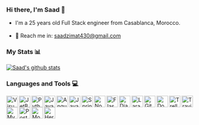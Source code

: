 ### Hi there, I'm Saad 👋

<ul>
  <li>I'm a 25 years old Full Stack engineer from Casablanca, Morocco.</li>
  <br>
  <li>📧 Reach me in: <a href="mailto: saadzimat430@gmail.com">saadzimat430@gmail.com</a></li>
</ul>

<!--
**saadzimat430/saadzimat430** is a ✨ _special_ ✨ repository because its `README.md` (this file) appears on your GitHub profile.
-->

### My Stats 📊
[![Saad's github stats](https://github-readme-stats.vercel.app/api?username=saadzimat430)](https://github.com/anuraghazra/github-readme-stats)

### Languages and Tools 💻

<img align="left" alt="Visual Studio Code" width="30px" src="https://code.visualstudio.com/assets/favicon.ico" />
<img align="left" alt="JetBrains IDEs" width="30px" src="https://pbs.twimg.com/profile_images/1276465732923129856/A_SdJ_cW_400x400.jpg" />
<img align="left" alt="Python" width="30px" src="https://pic.clubic.com/v1/images/1501281/raw" />
<img align="left" alt="JavaScript" width="30px" src="https://hackr.io/tutorials/javascript/logo-javascript.svg?ver=1587977697" />
<img align="left" alt="Angular" width="30px" src="https://d2eip9sf3oo6c2.cloudfront.net/tags/images/000/001/031/square_256/angular2.png" />
<img align="left" alt="Java" width="30px" src="https://pic.clubic.com/v1/images/1501424/raw" />
<img align="left" alt="Spring Boot" width="30px" src="https://spring.io/images/projects/spring-edf462fec682b9d48cf628eaf9e19521.svg" />
<img align="left" alt="Node.js" width="30px" src="https://onlyweb-formation.com/uploads/mod_logo/nodejs.png" />
<img align="left" alt="Flask" width="30px" src="https://encrypted-tbn0.gstatic.com/images?q=tbn:ANd9GcRBQqX699Ii1yOe0IYdJ3SmuIA8DFyIMgRKLQ&usqp=CAU" />
<img align="left" alt="Django REST Framework" width="30px" src="https://avatars0.githubusercontent.com/u/1902055?s=280&v=4" />
<img align="left" alt="Laravel" width="30px" src="https://styles.redditmedia.com/t5_2uakt/styles/communityIcon_fmttas2xiy351.png?width=256&s=23a11a8bc840779e41b4b7d4976e7a42a5c5f1f8" />
<img align="left" alt="Git" width="30px" src="https://avatars3.githubusercontent.com/u/18133?s=200&v=4" />
<img align="left" alt="Docker" width="30px" src="https://miro.medium.com/max/512/1*Q2rRlwqv-tDfZ6QXmJqMuQ.png" />
<img align="left" alt="Trello" width="30px" src="https://cdn.techgyd.com/trello-6.jpg" />
<img align="left" alt="Travis CI" width="30px" src="https://cdn.iconscout.com/icon/free/png-256/travis-ci-1-569457.png" />
<img align="left" alt="MySQL" width="30px" src="https://www.ideematic.com/wp-content/uploads/2018/02/mysql.png" />
<img align="left" alt="PostgreSQL" width="30px" src="https://diamanti.com/wp-content/uploads/2019/10/postgresql.png" />
<img align="left" alt="MongoDB" width="30px" src="https://4.bp.blogspot.com/-X7UPkOQjQuQ/WuHLUEM7SDI/AAAAAAAAAOY/rXGXSOfPP2ckF_cSOC3C5d3B_BhIgNcxACLcBGAs/s1600/mongodb%2B%25282%2529.png" />
<img align="left" alt="Heroku" width="30px" src="https://s3.amazonaws.com/hackdesign/tools/app_images/000/000/037/icon_small/heroku-logo-6e6c2ed8be2ad02ac96455d53e4e7e43.png?1385326105" />
